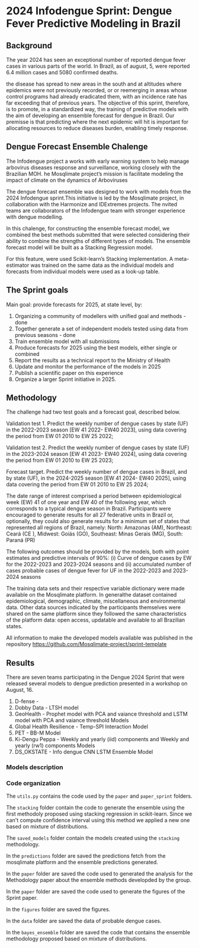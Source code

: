 # 2024 Infodengue Sprint: Dengue Fever Predictive Modeling in Brazil

## Background
The year 2024 has seen an exceptional number of reported dengue fever cases in various parts of the world. In Brazil, as of august, 5, were reported 6.4 million cases and 5080 confirmed deaths. 

the disease has spread to new areas in the south and at altitudes where epidemics were not previously recorded, or or reemerging in areas whose control programs had already eradicated them, with an incidence rate has far exceeding that of previous years. The objective of this sprint, therefore, is to promote, in a standardized way, the training of predictive models with the aim of developing an ensemble forecast for dengue in Brazil. Our premisse is that predicting where the next epidemic will hit is important for allocating resources to reduce diseases burden, enabling timely response.

## Dengue Forecast Ensemble Chalenge
The Infodengue project a works with early warning system to help manage arbovirus diseases response and surveillance, working closely with the Brazilian MOH. he Mosqlimate project’s mission is facilitate modeling the impact of climate on the dynamics of Arboviruses

The dengue  forecast ensemble was designed to work with models from the 2024 Infodengue sprint.This initiative is led by the Mosqlimate project, in collaboration with the Harmonize and IDExtremes projects. The nvited teams are collaborators of the Infodengue team with stronger experience with dengue modelling.

In this chalenge, for constructing the ensemble forecast model, we combined the best methods submitted that were selected considering their ability to combine the strengths of different types of models. The ensemble forecast model will be built as a Stacking Regression model. 

For this feature, were used Scikit-learn’s Stacking implementation. A meta-estimator was trained on the same data as the individual models and forecasts from individual models were used as a look-up table.

## The Sprint goals
Main goal: provide forecasts for 2025, at state level, by:
1. Organizing a community of modellers with unified goal and methods - done
2. Together generate a set of independent models tested using data from previous seasons - done
3. Train ensemble model with all submissions 
4. Produce forecasts for 2025 using the best models, either single or combined
5. Report the results as a technical report to the Ministry of Health
6. Update and monitor the performance of the models in 2025
7. Publish a scientific paper on this experience
8. Organize a larger Sprint initiative in 2025.

## Methodology 
The challenge had two test goals and a forecast goal, described below. 

Validation test 1. Predict the weekly number of dengue cases by state (UF) in the 2022-2023 season [EW 41 2022- EW40 2023], using data covering the period from EW 01 2010 to EW 25 2022;

Validation test 2. Predict the weekly number of dengue cases by state (UF) in the 2023-2024 season [EW 41 2023- EW40 2024], using data covering the period from EW 01 2010 to EW 25 2023;

Forecast target. Predict the weekly number of dengue cases in Brazil, and by state (UF), in the 2024-2025 season [EW 41 2024- EW40 2025], using data covering the period from EW 01 2010 to EW 25 2024;

The date range of interest comprised a period between epidemiological week (EW) 41 of one year and EW 40 of the following year, which corresponds to a typical dengue season in Brazil. Participants were encouraged to generate results for all 27 federative units in Brazil or, optionally, they could also generate results for a minimum set of states that represented all regions of Brazil, namely: North: Amazonas (AM), Northeast: Ceará (CE ), Midwest: Goiás (GO), Southeast: Minas Gerais (MG), South: Paraná (PR)

The following outcomes should be provided by the models, both with point estimates and predictive intervals of 90%: (i) Curve of dengue cases by EW for the 2022-2023 and 2023-2024 seasons and (ii) accumulated number of cases probable cases of dengue fever for UF in the 2022-2023 and 2023-2024 seasons

The training data sets and their respective variable dictionary were made available on the Mosqlimate platform. In generalthe dataset contained epidemiological, demographic, climate, miscellaneous and environmental data. Other data sources indicated by the participants themselves were shared on the same platform since they followed the same characteristics of the platform data: open access, updatable and available to all Brazilian states.

All information to make the developed models available was published in the repository https://github.com/Mosqlimate-project/sprint-template

## Results
There are seven teams participating in the Dengue 2024 Sprint that were released several models to dengue prediction presented in a workshop on August, 16.  
1. D-fense - 
2. Dobby Data - LTSH model 
3. GeoHealth - Prophet model with PCA and vaiance threshold and LSTM model with PCA and vaiance threshold Models 	 
4. Global Health Resilience - Temp-SPI Interaction Model
5. PET - BB-M Model
6. Ki-Dengu Peppa -  Weekly and yearly (iid) components and Weekly and yearly (rw1) components Models	 
7. DS_OKSTATE - Info dengue CNN LSTM Ensemble Model	 

### Models description

### Code organization

The `utils.py` contains the code used by the `paper` and `paper_sprint` folders. 

The `stacking` folder contain the code to generate the ensemble using the first methodoly proposed using stacking regression in scikit-learn. Since we can't compute confidence interval using this method we applied a new one based on mixture of distributions. 

The `saved_models` folder contain the models created using the `stacking` methodology.

In the `predictions` folder are saved the predictions fetch from the mosqlimate platform and the ensemble predictions generated.

In the `paper` folder are saved the code used to generated the analysis for the Methodology paper about the ensemble methods developded by the group. 

In the `paper` folder are saved the code used to generate the figures of the Sprint paper. 

In the `figures` folder are saved the figures.

In the `data` folder are saved the data of probable dengue cases. 

In the `bayes_ensemble` folder are saved the code that contains the ensemble methodology proposed based on mixture of distributions. 
